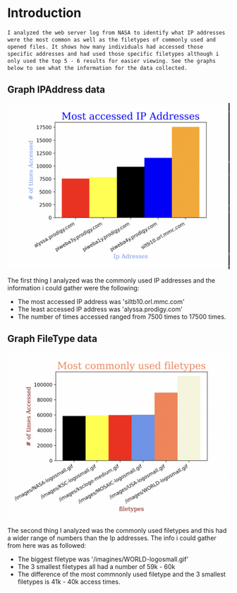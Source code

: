 # Introduction
    I analyzed the web server log from NASA to identify what IP addresses were the most common as well as the filetypes of commonly used and opened files. It shows how many individuals had accessed those specific addresses and had used those specific filetypes although i only used the top 5 - 6 results for easier viewing. See the graphs below to see what the information for the data collected.

## Graph __IPAddress__ data

<img src="ipaddresses1.png" alt="Commonly used IP address">

The first thing I analyzed was the commonly used IP addresses and the information i could gather were the following:
- The most accessed IP address was 'siltb10.orl.mmc.com'
- The least accessed IP address was 'alyssa.prodigy.com'
- The number of times accessed ranged from 7500 times to 17500 times.




## Graph __FileType__ data

<img src="filetype1.png" alt="Commonly used Filetypes">

The second thing I analyzed was the commonly used filetypes and this had a wider range of numbers than the Ip addresses. The info i could gather from here was as followed:
- The biggest filetype was '/imagines/WORLD-logosmall.gif'
- The 3 smallest filetypes all had a number of 59k - 60k
- The difference of the most commnonly used filetype and the 3 smallest filetypes is 41k - 40k access times.








